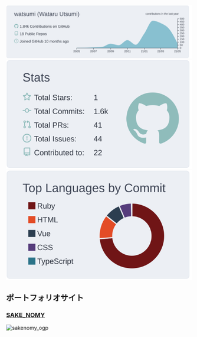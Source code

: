 ![](https://raw.githubusercontent.com/watsumi/watsumi/main/profile-summary-card-output/nord_bright/0-profile-details.svg)
![](https://raw.githubusercontent.com/watsumi/watsumi/main/profile-summary-card-output/nord_bright/3-stats.svg)
![](https://raw.githubusercontent.com/watsumi/watsumi/main/profile-summary-card-output/nord_bright/2-most-commit-language.svg)

## ポートフォリオサイト
### [SAKE_NOMY](https://watsumi.github.io/sake_nomy/)
![sakenomy_ogp](https://user-images.githubusercontent.com/67275879/115115842-90211300-9fd1-11eb-80be-f85f341a3bc0.png)
